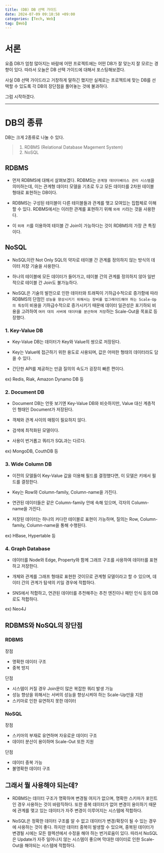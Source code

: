 ```yaml
---
title: (DB) DB 선택 가이드
date: 2024-07-09 09:18:58 +09:00
categories: [Tech, Web]
tag: [Web]
---
```

# 서론
요즘 DB가 엄청 많아지는 바람에 어떤 프로젝트에는 어떤 DB가 잘 맞는지 잘 모르는 경향이 있다. 따라서 오늘은 DB 선택 가이드에 대해서 포스팅해보겠다.

사실 DB 선택 가이드라고 거창하게 말하긴 했지만 실제로는 프로젝트에 맞는 DB를 선택할 수 있도록 각 DB의 장단점을 풀어놓는 것에 불과하다.

그럼 시작하겠다.

---

# DB의 종류
DB는 크게 2종류로 나눌 수 있다.

> 1. RDBMS (Relational Database Magement System)
> 2. NoSQL

## RDBMS
- 먼저 RDBMS에 대해서 살펴보겠다. RDBMS는 `관계형 데이터베이스 관리 시스템`을 의미하는데, 이는 관계형 데이터 모델을 기초로 두고 모든 데이터를 2차원 테이블 형태로 표현하는 DB이다.

- RDBMS는 구성된 테이블이 다른 테이블들과 관계를 맺고 모여있는 집합체로 이해할 수 있다. RDBMS에서는 이러한 관계를 표현하기 위해 `외래 키`라는 것을 사용한다.

- 이 `외래 키`를 이용하여 테이블 간 Join이 가능하다는 것이 RDBMS의 가장 큰 특징이다.

## NoSQL
- NoSQL이란 Not Only SQL의 약자로 테이블 간 관계를 정의하지 않는 방식의 데이터 저장 기술을 사용한다.  

- 하나의 테이블에 모든 데이터가 들어가고, 테이블 간의 관계를 정의하지 않아 일반적으로 테이블 간 Join도 불가능하다.

- NoSQL은 기술의 발전으로 인한 데이터와 트래픽이 기하급수적으로 증가함에 따라 RDBMS의 단점인 `성능을 향상시키기 위해서는 장비를 업그레이드해야 하는 Scale-Up의 특징`이 비용을 기하급수적으로 증가시키기 때문에 데이터 일관성은 포기하되 비용을 고려하여 `여러 대의 서버에 데이터를 분산하여 저장`하는 Scale-Out을 목표로 등장했다.

### 1. Key-Value DB
- Key-Value DB는 데이터가 Key와 Value의 쌍으로 저장된다. 

- Key는 Value에 접근하기 위한 용도로 사용되며, 값은 어떠한 형태의 데이터라도 담을 수 있다. 

- 간단한 API를 제공하는 만큼 질의의 속도가 굉장히 빠른 편이다.

ex) Redis, Riak, Amazon Dynamo DB 등

### 2. Document DB
- Document DB는 언뜻 보기엔 Key-Value DB와 비슷하지만, Value 대신 계층적인 형태인 Document가 저장된다.

- 객체와 관계 사이의 매핑이 필요하지 않다.

- 검색에 최적화된 모델이다.

- 사용이 번거롭고 쿼리가 SQL과는 다르다.

ex) MongoDB, CouthDB 등

### 3. Wide Column DB
- 이전의 모델들이 Key-Value 값을 이용해 필드를 결정했다면, 이 모델은 키에서 필드를 결정한다.

- Key는 Row와 Column-family, Column-name을 가진다.

- 연관된 데이터들은 같은 Column-family 안에 속해 있으며, 각자의 Column-name을 가진다.

- 저장된 데이터는 하나의 커다란 테이블로 표현이 가능하며, 질의는 Row, Column-family, Column-name을 통해 수행된다.

ex) HBase, Hypertable 등

### 4. Graph Database
- 데이터를 Node와 Edge, Property와 함께 그래프 구조를 사용하여 데이터를 표현하고 저장한다.

- 개체와 관계를 그래프 형태로 표현한 것이므로 관계형 모델이라고 할 수 있으며, 데이터 간의 관계가 탐색의 키일 경우에 적합하다.

- SNS에서 적합하고, 연관된 데이터를 추천해주는 추천 엔진이나 패턴 인식 등의 DB로도 적합하다.

ex) Neo4J

## RDBMS와 NoSQL의 장단점
### RDBMS
장점
- 명확한 데이터 구조
- 중복 방지

단점
- 시스템이 커질 경우 Join문이 많은 복잡한 쿼리 발생 가능
- 성능 향상을 위해서는 서버의 성능을 향상시켜야 하는 Scale-Up만을 지원
- 스키마로 인한 유연하지 못한 데이터

### NoSQL
장점
- 스키마의 부재로 유연하며 자유로운 데이터 구조
- 데이터 분산이 용이하며 Scale-Out 또한 지원

단점
- 데이터 중복 가능
- 불명확한 데이터 구조

## 그래서 뭘 사용해야 되는데?
- RDBMS는 데이터 구조가 명확하며 변경될 여지가 없으며, 명확한 스키마가 포인트인 경우 사용하는 것이 바람직하다. 또한 중복 데이터가 없어 변경이 용이하기 때문에 관계를 맺고 있는 데이터가 자주 변경이 이루어지는 시스템에 적합하다.

- NoSQL은 정확한 데이터 구조를 알 수 없고 데이터가 변경/확장이 될 수 있는 경우에 사용하는 것이 좋다. 하지만 데이터 중복이 발생할 수 있으며, 중복된 데이터가 변경될 시에는 모든 컬렉션에서 수정을 해야 하는 번거로움이 있다. 따라서 NoSQL은 Update가 자주 일어나지 않는 시스템이 좋으며 막대한 데이터로 인한 Scale-Out을 해야되는 시스템에 적합하다.